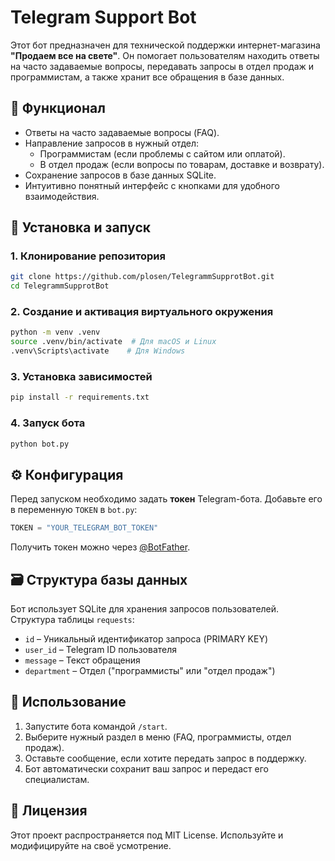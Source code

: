 # Telegram Support Bot

Этот бот предназначен для технической поддержки интернет-магазина **"Продаем все на свете"**. Он помогает пользователям находить ответы на часто задаваемые вопросы, передавать запросы в отдел продаж и программистам, а также хранит все обращения в базе данных.

## 🔧 Функционал
- Ответы на часто задаваемые вопросы (FAQ).
- Направление запросов в нужный отдел:
  - Программистам (если проблемы с сайтом или оплатой).
  - В отдел продаж (если вопросы по товарам, доставке и возврату).
- Сохранение запросов в базе данных SQLite.
- Интуитивно понятный интерфейс с кнопками для удобного взаимодействия.

## 🚀 Установка и запуск
### 1. Клонирование репозитория
```sh
git clone https://github.com/plosen/TelegrammSupprotBot.git
cd TelegrammSupprotBot
```

### 2. Создание и активация виртуального окружения
```sh
python -m venv .venv
source .venv/bin/activate  # Для macOS и Linux
.venv\Scripts\activate    # Для Windows
```

### 3. Установка зависимостей
```sh
pip install -r requirements.txt
```

### 4. Запуск бота
```sh
python bot.py
```

## ⚙️ Конфигурация
Перед запуском необходимо задать **токен** Telegram-бота. Добавьте его в переменную `TOKEN` в `bot.py`:
```python
TOKEN = "YOUR_TELEGRAM_BOT_TOKEN"
```
Получить токен можно через [@BotFather](https://t.me/BotFather).

## 🗃️ Структура базы данных
Бот использует SQLite для хранения запросов пользователей.
Структура таблицы `requests`:
- `id` – Уникальный идентификатор запроса (PRIMARY KEY)
- `user_id` – Telegram ID пользователя
- `message` – Текст обращения
- `department` – Отдел ("программисты" или "отдел продаж")

## 📌 Использование
1. Запустите бота командой `/start`.
2. Выберите нужный раздел в меню (FAQ, программисты, отдел продаж).
3. Оставьте сообщение, если хотите передать запрос в поддержку.
4. Бот автоматически сохранит ваш запрос и передаст его специалистам.

## 📜 Лицензия
Этот проект распространяется под MIT License. Используйте и модифицируйте на своё усмотрение.

